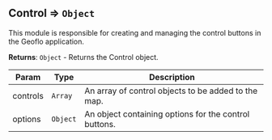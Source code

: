 <a name="module_geoflo.module_Control"></a>

## Control ⇒ <code>Object</code>
This module is responsible for creating and managing the control buttons in the Geoflo application.

**Returns**: <code>Object</code> - Returns the Control object.  

| Param | Type | Description |
| --- | --- | --- |
| controls | <code>Array</code> | An array of control objects to be added to the map. |
| options | <code>Object</code> | An object containing options for the control buttons. |

